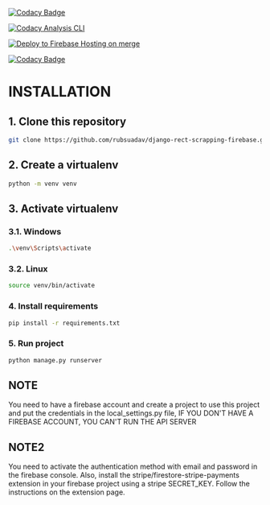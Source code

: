 [![Codacy Badge](https://api.codacy.com/project/badge/Grade/aab804dc1a06435f868a50c655c66c53)](https://app.codacy.com/gh/rubsuadav/django-rect-scrapping-firebase?utm_source=github.com&utm_medium=referral&utm_content=rubsuadav/django-rect-scrapping-firebase&utm_campaign=Badge_Grade)

[![Codacy Analysis CLI](https://github.com/rubsuadav/django-rect-scrapping-firebase/actions/workflows/analysis.yml/badge.svg)](https://github.com/rubsuadav/django-rect-scrapping-firebase/actions/workflows/analysis.yml)

[![Deploy to Firebase Hosting on merge](https://github.com/rubsuadav/django-rect-scrapping-firebase/actions/workflows/firebase-hosting-merge.yml/badge.svg)](https://github.com/rubsuadav/django-rect-scrapping-firebase/actions/workflows/firebase-hosting-merge.yml)

[![Codacy Badge](https://app.codacy.com/project/badge/Coverage/fc9aea4996e240f792274adc68f605ad)](https://app.codacy.com/gh/rubsuadav/django-rect-scrapping-firebase/dashboard?utm_source=gh&utm_medium=referral&utm_content=&utm_campaign=Badge_coverage)

# INSTALLATION

## 1. Clone this repository

```bash
git clone https://github.com/rubsuadav/django-rect-scrapping-firebase.git
```

## 2. Create a virtualenv

```bash
python -m venv venv
```

## 3. Activate virtualenv

### 3.1. Windows

```bash
.\venv\Scripts\activate
```

### 3.2. Linux

```bash
source venv/bin/activate
```

### 4. Install requirements

```bash
pip install -r requirements.txt
```

### 5. Run project

```bash
python manage.py runserver
```

## NOTE

You need to have a firebase account and create a project to use this project
and put the credentials in the local_settings.py file,
IF YOU DON'T HAVE A FIREBASE ACCOUNT, YOU CAN'T RUN THE API SERVER

## NOTE2

You need to activate the authentication method with email and password in the
firebase console. Also, install the stripe/firestore-stripe-payments extension
in your firebase project using a stripe SECRET_KEY. Follow the instructions
on the extension page.
